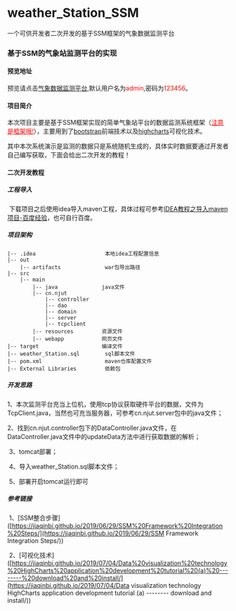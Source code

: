 # weather_Station_SSM
  一个可供开发者二次开发的基于SSM框架的气象数据监测平台
### 基于SSM的气象站监测平台的实现

#### 预览地址

预览请点击[气象数据监测平台](http://47.94.136.182:8080/weather_Station_SSM_war),默认用户名为<font color="red">admin</font>,密码为<font color="red">123456</font>。

#### 项目简介

​	本次项目主要是基于SSM框架实现的简单气象站平台的数据监测系统框架（<font style="color:red;"><u>注意是框架哦!</u></font>），主要用到了[bootstrap](https://www.bootcss.com/)前端技术以及[highcharts](https://www.highcharts.com.cn/)可视化技术。

​	其中本次系统演示是监测的数据只是系统随机生成的，具体实时数据要通过开发者自己编写获取，下面会给出二次开发的教程！

#### 二次开发教程

##### 工程导入

​	下载项目之后使用idea导入maven工程，具体过程可参考[IDEA教程之导入maven项目-百度经验](https://jingyan.baidu.com/article/cbf0e5007484db2eaa28933a.html)，也可自行百度。

##### 项目架构

```
|-- .idea                      本地idea工程配置信息
|-- out            			  
    |-- artifacts              war包导出路径
|-- src                        
	|-- main
		|-- java              java文件  
		|-- cn.njut
			|-- controller    
			|-- dao           
			|-- domain
			|-- server
			|-- tcpclient
		|-- resources         资源文件
		|-- webapp            网页文件
|-- target			          编译文件
|-- weather_Station.sql        sql脚本文件
|-- pom.xml                    maven仓库配置文件
|-- External Libraries         依赖包
```

##### 开发思路

​	1、本次监测平台充当上位机，使用tcp协议获取硬件平台的数据，文件为TcpClient.java，当然也可充当服务器，可参考cn.njut.server包中的java文件；

​	2、找到cn.njut.controller包下的DataController.java文件，在DataController.java文件中的updateData方法中进行获取数据的解析；

​	3、tomcat部署；

​	4、导入weather_Station.sql脚本文件；

​	5、部署开启tomcat运行即可 
##### 参考链接

​	1、[SSM整合步骤]([https://jiaqinbi.github.io/2019/06/29/SSM%20Framework%20Integration%20Steps/](https://jiaqinbi.github.io/2019/06/29/SSM Framework Integration Steps/))

​	2、[可视化技术]([https://jiaqinbi.github.io/2019/07/04/Data%20visualization%20technology%20HighCharts%20application%20development%20tutorial%20(a)%20--------%20download%20and%20install/](https://jiaqinbi.github.io/2019/07/04/Data visualization technology HighCharts application development tutorial (a) -------- download and install/)) 
